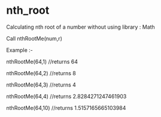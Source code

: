 # nth_root
Calculating nth root of a number without using library : Math

Call nthRootMe(num,r) 


Example :- 


nthRootMe(64,1)  //returns 64

nthRootMe(64,2)  //returns 8

nthRootMe(64,3)  //returns 4

nthRootMe(64,4)  //returns 2.8284271247461903

nthRootMe(64,10) //returns 1.5157165665103984
